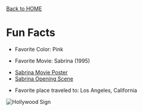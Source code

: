 <a href="https://github.com/camryngelliott/Final-Project-Spring-2023/blob/main/README.md">Back to HOME</a>

<h1>Fun Facts</h1>
<ul>
  <li><p>Favorite Color: Pink</p></li>
  <li><p>Favorite Movie: Sabrina (1995)</li>
</ul>

<ul>
  <li><a href="https://github.com/camryngelliott/Sabrina-Movie-    Poster/blob/main/Sabrina%20Movie%20Poster.md">Sabrina Movie Poster</a></li>
  <li><a href="https://www.youtube.com/watch?v=1BLNlgsetDc&t=50s">Sabrina Opening Scene</a></li>
</ul>

<ul>
  <li><p>Favorite place traveled to: Los Angeles, California</p></li>
</ul>

<img src="https://upload.wikimedia.org/wikipedia/commons/thumb/5/5a/Hollywood_Sign_%28Zuschnitt%29.jpg/800px-Hollywood_Sign_%28Zuschnitt%29.jpg" alt="Hollywood Sign">
